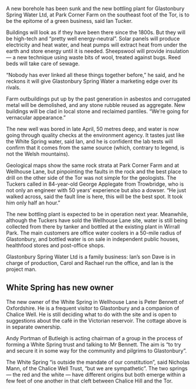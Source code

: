 A new borehole has been sunk and the new bottling plant for Glastonbury
Spring Water Ltd, at Park Corner Farm on the southeast foot of the Tor,
is to be the epitome of a green business, said Ian Tucker.

Buildings will look as if they have been there since the 1800s. But they
will be high-tech and “pretty well energy-neutral”. Solar panels will
produce electricity and heat water, and heat pumps will extract heat
from under the earth and store energy until it is needed. Sheepswool
will provide insulation — a new technique using waste bits of wool,
treated against bugs. Reed beds will take care of sewage.

“Nobody has ever linked all these things together before,” he said, and
he reckons it will give Glastonbury Spring Water a marketing edge over
its rivals.

Farm outbuildings put up by the past generation in asbestos and
corrugated metal will be demolished, and any stone rubble reused as
aggregate. New buildings will be clad in local stone and reclaimed
pantiles. “We’re going for vernacular appearance.”

The new well was bored in late April, 50 metres deep, and water is now
going through quality checks at the environment agency. It tastes just
like the White Spring water, said Ian, and he is confident the lab tests
will confirm that it comes from the same source (which, contrary to
legend, is not the Welsh mountains).

Geological maps show the same rock strata at Park Corner Farm and at
Wellhouse Lane, but pinpointing the faults in the rock and the best
place to drill on the other side of the Tor was not simple for the
geologists. The Tuckers called in 84-year-old George Applegate from
Trowbridge, who is not only an engineer with 50 years’ experience but
also a dowser. “He just walked across, said the fault line is here, this
will be the best spot. It took him only half an hour.”

The new bottling plant is expected to be in operation next year.
Meanwhile, although the Tuckers have sold the Wellhouse Lane site, water
is still being collected from there by tanker and bottled at the
existing plant in Wirrall Park. The main customers are office water
coolers in a 50-mile radius of Glastonbury, and bottled water is on sale
in independent public houses, healthfood stores and post-office shops.

Glastonbury Spring Water Ltd is a family business: Ian’s son Dave is in
charge of production, Carol and Rachael run the office, and Ian is the
project man.

White Spring has new owner
--------------------------

The new owner of the White Spring in Wellhouse Lane is Peter Bennett of
Oxfordshire. He is a frequent visitor to Glastonbury and a companion of
Chalice Well. He is still deciding what to do with the site and is open
to suggestions about the café in the Victorian reservoir. The cottage
above is in separate ownership.

Andy Portman of Butleigh is acting chairman of a group in the process of
forming a White Spring trust and talking to Mr Bennett. The aim is “to
try and secure it in some way for the community and pilgrims to
Glastonbury”.

The White Spring “is outside the mandate of our constitution”, said
Nicholas Mann, of the Chalice Well Trust, “but we are sympathetic”. The
two springs — the red and the white — have different origins but both
emerge within a few feet of one another in that cleft between Chalice
Hill and the Tor.
